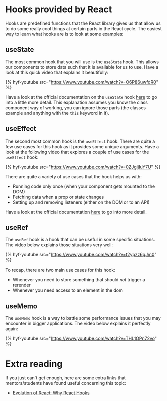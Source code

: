 # Hooks provided by React

Hooks are predefined functions that the React library gives us that allow us to do some really cool things at certain parts in the React cycle. The easiest way to learn what hooks are is to look at some examples:

## useState

The most common hook that you will use is the `useState` hook. This allows our components to store data such that it is available for us to use. Have a look at this quick video that explains it beautifully:

{% hyf-youtube src="https://www.youtube.com/watch?v=O6P86uwfdR0" %}

Have a look at the official documentation on the `useState` hook [here](https://reactjs.org/docs/hooks-state.html) to go into a little more detail. This explanation assumes you know the class component way of working, you can ignore those parts (the classes example and anything with the `this` keyword in it).

## useEffect

The second most common hook is the `useEffect` hook. There are quite a few use cases for this hook as it provides some unique arguments. Have a look at the following video that explores a couple of use cases for the `useEffect` hook:

{% hyf-youtube src="https://www.youtube.com/watch?v=0ZJgIjIuY7U" %}

There are quite a variety of use cases that the hook helps us with:
- Running code only once (when your component gets mounted to the DOM)
- Fetching data when a prop or state changes
- Setting up and removing listeners (either on the DOM or to an API)

Have a look at the official documentation [here](https://reactjs.org/docs/hooks-effect.html) to go into more detail.

## useRef

The `useRef` hook is a hook that can be useful in some specific situations. The video below explains those situations very well:

{% hyf-youtube src="https://www.youtube.com/watch?v=t2ypzz6gJm0" %}

To recap, there are two main use cases for this hook:
- Whenever you need to store something that should *not* trigger a rerender
- Whenever you need access to an element in the dom

## useMemo

The `useMemo` hook is a way to battle some performance issues that you may encounter in bigger applications. The video below explains it perfectly again:

{% hyf-youtube src="https://www.youtube.com/watch?v=THL1OPn72vo" %}

# Extra reading
If you just can't get enough, here are some extra links that mentors/students have found useful concerning this topic:

- [Evolution of React: Why React Hooks](https://www.youtube.com/watch?v=eX_L39UvZes)